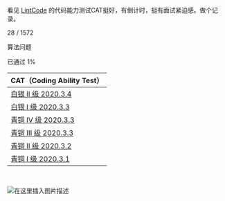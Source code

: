 看见 [LintCode](https://www.lintcode.com/) 的代码能力测试CAT挺好，有倒计时，挺有面试紧迫感。做个记录。



28 / 1572

算法问题

已通过 1%

 

| CAT（Coding Ability Test）                                   |
| :----------------------------------------------------------- |
| [白银 II 级    2020.3.4](https://www.lintcode.com/cat/certificate/14918/230074) |
| [白银 I 级   2020.3.3](https://www.lintcode.com/cat/certificate/14916/230074) |
| [青铜 IV 级   2020.3.3](https://www.lintcode.com/cat/certificate/14915/230074) |
| [青铜 III 级     2020.3.3](https://www.lintcode.com/cat/certificate/14912/230074) |
| [青铜 II 级    2020.3.2](https://www.lintcode.com/cat/certificate/14884/230074) |
| [青铜 I 级     2020.3.1](https://www.lintcode.com/cat/certificate/14856/230074) |

​         

![在这里插入图片描述](https://img-blog.csdnimg.cn/20200303225215256.png?x-oss-process=image/watermark,type_ZmFuZ3poZW5naGVpdGk,shadow_10,text_aHR0cHM6Ly9ibG9nLmNzZG4ubmV0L3FxXzIxMjAxMjY3,size_16,color_FFFFFF,t_70)